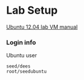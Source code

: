 # Lab Setup

[Ubuntu 12.04 lab VM manual](http://www.cis.syr.edu/~wedu/seed/Documentation/Ubuntu12_04_VM/Ubuntu12_04_VM_Manual.pdf)

### Login info

Ubuntu user

    seed/dees
    root/seedubuntu
